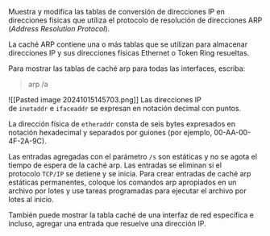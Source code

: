 Muestra y modifica las tablas de conversión de direcciones IP en direcciones físicas que utiliza el protocolo de resolución de direcciones ARP (_Address Resolution Protocol_).

La caché ARP contiene una o más tablas que se utilizan para almacenar direcciones IP y sus direcciones físicas Ethernet o Token Ring resueltas.

Para mostrar las tablas de caché arp para todas las interfaces, escriba:

> arp /a

![[Pasted image 20241015145703.png]]
Las direcciones IP de `inetaddr` e `ifaceaddr` se expresan en notación decimal con puntos.

La dirección física de `etheraddr` consta de seis bytes expresados en notación hexadecimal y separados por guiones (por ejemplo, 00-AA-00-4F-2A-9C).

Las entradas agregadas con el parámetro `/s` son estáticas y no se agota el tiempo de espera de la caché arp. Las entradas se eliminan si el protocolo `TCP/IP` se detiene y se inicia. Para crear entradas de caché arp estáticas permanentes, coloque los comandos arp apropiados en un archivo por lotes y use tareas programadas para ejecutar el archivo por lotes al inicio.

También puede mostrar la tabla caché de una interfaz de red específica e incluso, agregar una entrada que resuelve una dirección IP.